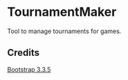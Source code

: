 TournamentMaker
===============

Tool to manage tournaments for games.

Credits
---------------
[Bootstrap 3.3.5](http://getbootstrap.com/)
